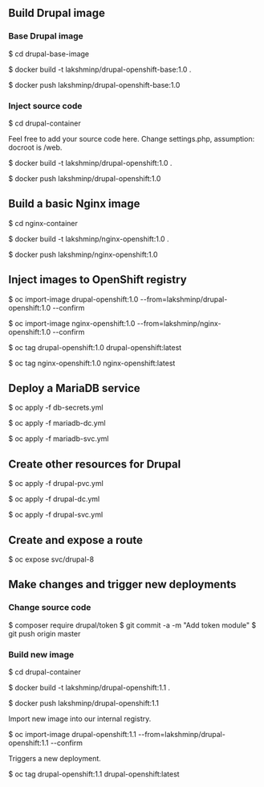 ## Build Drupal image

### Base Drupal image

$ cd drupal-base-image

$ docker build -t lakshminp/drupal-openshift-base:1.0 .

$ docker push lakshminp/drupal-openshift-base:1.0

### Inject source code

$ cd drupal-container

Feel free to add your source code here. Change settings.php, assumption: docroot is /web.

$ docker build -t lakshminp/drupal-openshift:1.0 .

$ docker push lakshminp/drupal-openshift:1.0


## Build a basic Nginx image

$ cd nginx-container

$ docker build -t lakshminp/nginx-openshift:1.0 .

$ docker push lakshminp/nginx-openshift:1.0

## Inject images to OpenShift registry

$ oc import-image drupal-openshift:1.0 --from=lakshminp/drupal-openshift:1.0 --confirm

$ oc import-image nginx-openshift:1.0 --from=lakshminp/nginx-openshift:1.0 --confirm

$ oc tag drupal-openshift:1.0 drupal-openshift:latest

$ oc tag nginx-openshift:1.0 nginx-openshift:latest

## Deploy a MariaDB service

$ oc apply -f db-secrets.yml

$ oc apply -f mariadb-dc.yml

$ oc apply -f mariadb-svc.yml

## Create other resources for Drupal

$ oc apply -f drupal-pvc.yml

$ oc apply -f drupal-dc.yml

$ oc apply -f drupal-svc.yml

## Create and expose a route

$ oc expose svc/drupal-8


## Make changes and trigger new deployments

### Change source code

$ composer require drupal/token
$ git commit -a -m "Add token module"
$ git push origin master


### Build new image

$ cd drupal-container

$ docker build -t lakshminp/drupal-openshift:1.1 .

$ docker push lakshminp/drupal-openshift:1.1

Import new image into our internal registry.

$ oc import-image drupal-openshift:1.1 --from=lakshminp/drupal-openshift:1.1 --confirm

Triggers a new deployment.

$ oc tag drupal-openshift:1.1 drupal-openshift:latest
